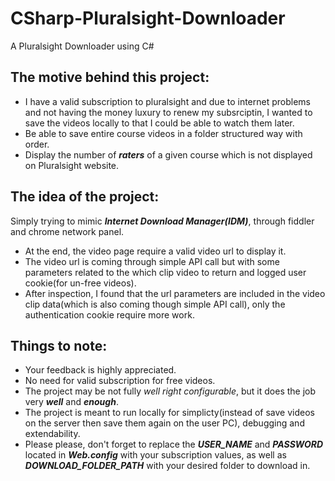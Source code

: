 # CSharp-Pluralsight-Downloader
A Pluralsight Downloader using C#

The motive behind this project:
-----------------------------
- I have a valid subscription to pluralsight and due to internet problems and not having the money luxury to renew my subsrciptin, I wanted to save the videos locally to that I could be able to watch them later.
- Be able to save entire course videos in a folder structured way with order.
- Display the number of ***raters*** of a given course which is not displayed on Pluralsight website. 

The idea of the project:
-----------------------------
Simply trying to mimic ***Internet Download Manager(IDM)***, through fiddler and chrome network panel.
- At the end, the video page require a valid video url to display it.
- The video url is coming through simple API call but with some parameters related to the which clip video to return and logged user cookie(for un-free videos).
- After inspection, I found that the url parameters are included in the video clip data(which is also coming though simple API call), only the authentication cookie require more work.

Things to note:
-----------------------------
 - Your feedback is highly appreciated.
 - No need for valid subscription for free videos.
 - The project may be not fully *well* *right* *configurable*, but it does the job very ***well*** and ***enough***.
 - The project is meant to run locally for simplicty(instead of save videos on the server then save them again on the user PC), debugging and extendability.
 - Please please, don't forget to replace the ***USER_NAME*** and ***PASSWORD*** located in ***Web.config*** with your subscription values, as well as ***DOWNLOAD_FOLDER_PATH*** with your desired folder to download in.